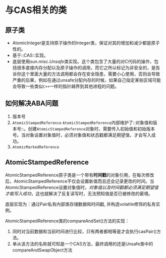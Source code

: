 # 与CAS相关的类

## 原子类
- AtomicInteger是支持原子操作的Integer类，保证对其的增加和减少都是原子性的。
- 基于::CAS::实现。
- 底层使用*sun.misc.Unsafe*类实现。这个类包含了大量的对C代码的操作，包括很多直接内存分配以及原子操作的调用，而它之所以标记为非安全的，是告诉你这个里面大量的方法调用都会存在安全隐患，需要小心使用，否则会导致严重的后果，例如在通过unsafe分配内存的时候，如果自己指定某些区域可能会导致一些类似`C++`一样的指针越界到其他进程的问题。

## 如何解决ABA问题
1. 版本号
2. `AtomicStampedReference`
	`AtomicStampedReference`内部维护了::对象值和版本号::。创建`AtomicStampedReference`对象时，需要传入初始值和初始版本号。当对象设置对象值时，必须对象值和状态戳都满足期望值，才会写入成功。
3. `AtomicMarkedReference`


## AtomicStampedReference

AtomicStampedReference原子类是一个带有**时间戳**的对象引用，在每次修改后，AtomicStampedReference不仅会设置新值而且还会记录更改的时间。当AtomicStampedReference设置对象值时，_对象值以及时间戳都必须满足期望值才能写入成功_，这也就解决了反复读写时，无法预知值是否已被修改的窘境。

底层实现为：通过Pair私有内部类存储数据和时间戳, 并构造volatile修饰的私有实例。

AtomicStampedReference类的compareAndSet()方法的实现：

1. 同时对当前数据和当前时间进行比较，只有两者都相等是才会执行casPair()方法。
2. 单从该方法的名称就可知是一个CAS方法，最终调用的还是Unsafe类中的compareAndSwapObject方法

